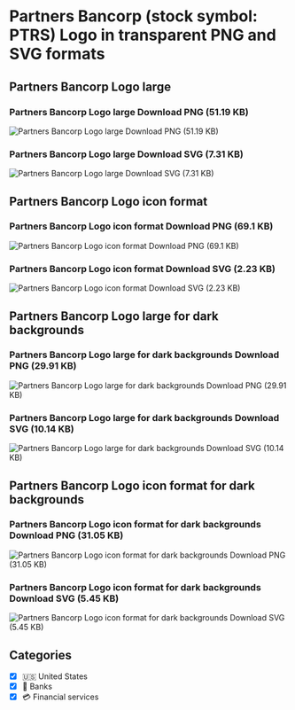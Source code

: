 # Partners Bancorp (stock symbol: PTRS) Logo in transparent PNG and SVG formats

## Partners Bancorp Logo large

### Partners Bancorp Logo large Download PNG (51.19 KB)

![Partners Bancorp Logo large Download PNG (51.19 KB)](/img/orig/PTRS_BIG-059dc8a6.png)

### Partners Bancorp Logo large Download SVG (7.31 KB)

![Partners Bancorp Logo large Download SVG (7.31 KB)](/img/orig/PTRS_BIG-51486c24.svg)

## Partners Bancorp Logo icon format

### Partners Bancorp Logo icon format Download PNG (69.1 KB)

![Partners Bancorp Logo icon format Download PNG (69.1 KB)](/img/orig/PTRS-0e1f94e2.png)

### Partners Bancorp Logo icon format Download SVG (2.23 KB)

![Partners Bancorp Logo icon format Download SVG (2.23 KB)](/img/orig/PTRS-b50e1204.svg)

## Partners Bancorp Logo large for dark backgrounds

### Partners Bancorp Logo large for dark backgrounds Download PNG (29.91 KB)

![Partners Bancorp Logo large for dark backgrounds Download PNG (29.91 KB)](/img/orig/PTRS_BIG.D-75c44809.png)

### Partners Bancorp Logo large for dark backgrounds Download SVG (10.14 KB)

![Partners Bancorp Logo large for dark backgrounds Download SVG (10.14 KB)](/img/orig/PTRS_BIG.D-7e0edef0.svg)

## Partners Bancorp Logo icon format for dark backgrounds

### Partners Bancorp Logo icon format for dark backgrounds Download PNG (31.05 KB)

![Partners Bancorp Logo icon format for dark backgrounds Download PNG (31.05 KB)](/img/orig/PTRS.D-9be9cfcd.png)

### Partners Bancorp Logo icon format for dark backgrounds Download SVG (5.45 KB)

![Partners Bancorp Logo icon format for dark backgrounds Download SVG (5.45 KB)](/img/orig/PTRS.D-fc83aa22.svg)



## Categories
- [x] 🇺🇸 United States
- [x] 🏦 Banks
- [x] 💳 Financial services
